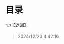 # 目录  


[👈【返回】](/--Catalog--/00工作笔记00/海战笔记/Scripts/Ship/--Catalog--Ship)  








> 2024/12/23 4:42:16

